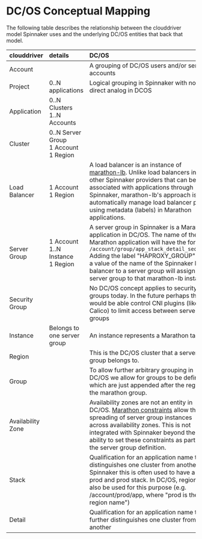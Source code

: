 # DC/OS Conceptual Mapping

The following table describes the relationship between the clouddriver model Spinnaker uses and the underlying DC/OS entities that back that model.

| clouddriver     | details     | DC/OS
| :------------- | :------------- | :------------- |
| Account       |       | A grouping of DC/OS users and/or service accounts       |
| Project       | 0..N applications | Logical grouping in Spinnaker with no direct analog in DCOS |
| Application | 0..N Clusters<br>1..N Accounts |   |
| Cluster | 0..N Server Group<br> 1 Account<br> 1 Region | |
| Load Balancer | 1 Account<br> 1 Region | A load balancer is an instance of [marathon-lb](https://github.com/mesosphere/marathon-lb).  Unlike load balancers in other Spinnaker providers that can be associated with applications through Spinnaker, marathon-lb's approach is to automatically manage load balancer pools using metadata (labels) in Marathon applications. |
| Server Group | 1 Account<br>1..N Instance<br>1 Region<br>| A server group in Spinnaker is a Marathon application in DC/OS. The name of the Marathon application will have the format `/account/group/app_stack_detail_sequence` Adding the label "HAPROXY_GROUP" with a value of the name of the Spinnaker load balancer to a server group will assign that server group to that marathon-lb instance.|
| Security Group | | No DC/OS concept applies to security groups today.  In the future perhaps this would be able control CNI plugins (like Calico) to limit access between server groups  |
| Instance | Belongs to one server group | An instance represents a Marathon task.
| Region | | This is the DC/OS cluster that a server group belongs to. 
| Group | | To allow further arbitrary grouping in DC/OS we allow for groups to be defined which are just appended after the region to the marathon group.
| Availability Zone | | Availability zones are not an entity in DC/OS. [Marathon constraints](https://github.com/mesosphere/marathon/blob/master/docs/docs/constraints.md) allow the spreading of server group instances across availability zones.  This is not integrated with Spinnaker beyond the ability to set these constraints as part of the server group definition.
| Stack | | Qualification for an application name that distinguishes one cluster from another.  In Spinnaker this is often used to have a non-prod and prod stack.  In DC/OS, region can also be used for this purpose (e.g. /account/prod/app, where "prod is the region name") |
| Detail | | Qualification for an application name that further distinguishes one cluster from another |
